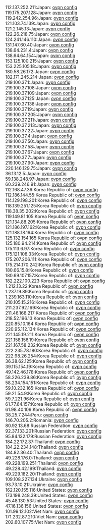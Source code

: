 112.137.252.211:Japan: [ovpn config](vpn/112_137_252_211.ovpn)  
119.175.207.128:Japan: [ovpn config](vpn/119_175_207_128.ovpn)  
119.242.254.96:Japan: [ovpn config](vpn/119_242_254_96.ovpn)  
121.103.74.139:Japan: [ovpn config](vpn/121_103_74_139.ovpn)  
121.2.145.13:Japan: [ovpn config](vpn/121_2_145_13.ovpn)  
122.26.218.75:Japan: [ovpn config](vpn/122_26_218_75.ovpn)  
124.241.146.110:Japan: [ovpn config](vpn/124_241_146_110.ovpn)  
131.147.60.40:Japan: [ovpn config](vpn/131_147_60_40.ovpn)  
138.64.231.4:Japan: [ovpn config](vpn/138_64_231_4.ovpn)  
138.64.64.154:Japan: [ovpn config](vpn/138_64_64_154.ovpn)  
153.125.100.215:Japan: [ovpn config](vpn/153_125_100_215.ovpn)  
153.225.105.18:Japan: [ovpn config](vpn/153_225_105_18.ovpn)  
180.58.26.172:Japan: [ovpn config](vpn/180_58_26_172.ovpn)  
182.171.245.214:Japan: [ovpn config](vpn/182_171_245_214.ovpn)  
219.100.37.1:Japan: [ovpn config](vpn/219_100_37_1.ovpn)  
219.100.37.108:Japan: [ovpn config](vpn/219_100_37_108.ovpn)  
219.100.37.109:Japan: [ovpn config](vpn/219_100_37_109.ovpn)  
219.100.37.125:Japan: [ovpn config](vpn/219_100_37_125.ovpn)  
219.100.37.138:Japan: [ovpn config](vpn/219_100_37_138.ovpn)  
219.100.37.19:Japan: [ovpn config](vpn/219_100_37_19.ovpn)  
219.100.37.205:Japan: [ovpn config](vpn/219_100_37_205.ovpn)  
219.100.37.211:Japan: [ovpn config](vpn/219_100_37_211.ovpn)  
219.100.37.213:Japan: [ovpn config](vpn/219_100_37_213.ovpn)  
219.100.37.22:Japan: [ovpn config](vpn/219_100_37_22.ovpn)  
219.100.37.4:Japan: [ovpn config](vpn/219_100_37_4.ovpn)  
219.100.37.50:Japan: [ovpn config](vpn/219_100_37_50.ovpn)  
219.100.37.58:Japan: [ovpn config](vpn/219_100_37_58.ovpn)  
219.100.37.67:Japan: [ovpn config](vpn/219_100_37_67.ovpn)  
219.100.37.7:Japan: [ovpn config](vpn/219_100_37_7.ovpn)  
219.100.37.90:Japan: [ovpn config](vpn/219_100_37_90.ovpn)  
220.146.129.75:Japan: [ovpn config](vpn/220_146_129_75.ovpn)  
36.13.12.5:Japan: [ovpn config](vpn/36_13_12_5.ovpn)  
59.138.248.97:Japan: [ovpn config](vpn/59_138_248_97.ovpn)  
60.239.246.91:Japan: [ovpn config](vpn/60_239_246_91.ovpn)  
112.168.47.36:Korea Republic of: [ovpn config](vpn/112_168_47_36.ovpn)  
112.186.144.55:Korea Republic of: [ovpn config](vpn/112_186_144_55.ovpn)  
114.129.198.201:Korea Republic of: [ovpn config](vpn/114_129_198_201.ovpn)  
118.139.251.125:Korea Republic of: [ovpn config](vpn/118_139_251_125.ovpn)  
118.38.35.202:Korea Republic of: [ovpn config](vpn/118_38_35_202.ovpn)  
119.149.81.105:Korea Republic of: [ovpn config](vpn/119_149_81_105.ovpn)  
121.134.88.205:Korea Republic of: [ovpn config](vpn/121_134_88_205.ovpn)  
121.186.197.162:Korea Republic of: [ovpn config](vpn/121_186_197_162.ovpn)  
121.188.18.164:Korea Republic of: [ovpn config](vpn/121_188_18_164.ovpn)  
125.132.154.165:Korea Republic of: [ovpn config](vpn/125_132_154_165.ovpn)  
125.180.94.214:Korea Republic of: [ovpn config](vpn/125_180_94_214.ovpn)  
175.113.6.97:Korea Republic of: [ovpn config](vpn/175_113_6_97.ovpn)  
175.121.108.33:Korea Republic of: [ovpn config](vpn/175_121_108_33.ovpn)  
175.207.206.111:Korea Republic of: [ovpn config](vpn/175_207_206_111.ovpn)  
175.214.170.242:Korea Republic of: [ovpn config](vpn/175_214_170_242.ovpn)  
180.66.15.8:Korea Republic of: [ovpn config](vpn/180_66_15_8.ovpn)  
180.69.107.157:Korea Republic of: [ovpn config](vpn/180_69_107_157.ovpn)  
182.222.100.223:Korea Republic of: [ovpn config](vpn/182_222_100_223.ovpn)  
1.212.13.22:Korea Republic of: [ovpn config](vpn/1_212_13_22.ovpn)  
1.237.19.89:Korea Republic of: [ovpn config](vpn/1_237_19_89.ovpn)  
1.239.163.110:Korea Republic of: [ovpn config](vpn/1_239_163_110.ovpn)  
210.105.15.216:Korea Republic of: [ovpn config](vpn/210_105_15_216.ovpn)  
211.237.92.169:Korea Republic of: [ovpn config](vpn/211_237_92_169.ovpn)  
211.46.168.217:Korea Republic of: [ovpn config](vpn/211_46_168_217.ovpn)  
218.52.196.13:Korea Republic of: [ovpn config](vpn/218_52_196_13.ovpn)  
220.85.10.164:Korea Republic of: [ovpn config](vpn/220_85_10_164.ovpn)  
220.95.112.134:Korea Republic of: [ovpn config](vpn/220_95_112_134.ovpn)  
221.145.19.211:Korea Republic of: [ovpn config](vpn/221_145_19_211.ovpn)  
221.158.156.19:Korea Republic of: [ovpn config](vpn/221_158_156_19.ovpn)  
221.167.58.232:Korea Republic of: [ovpn config](vpn/221_167_58_232.ovpn)  
222.235.78.180:Korea Republic of: [ovpn config](vpn/222_235_78_180.ovpn)  
222.98.26.254:Korea Republic of: [ovpn config](vpn/222_98_26_254.ovpn)  
36.38.62.125:Korea Republic of: [ovpn config](vpn/36_38_62_125.ovpn)  
39.115.154.19:Korea Republic of: [ovpn config](vpn/39_115_154_19.ovpn)  
49.142.46.178:Korea Republic of: [ovpn config](vpn/49_142_46_178.ovpn)  
58.226.239.86:Korea Republic of: [ovpn config](vpn/58_226_239_86.ovpn)  
58.234.154.151:Korea Republic of: [ovpn config](vpn/58_234_154_151.ovpn)  
59.10.232.165:Korea Republic of: [ovpn config](vpn/59_10_232_165.ovpn)  
59.21.54.9:Korea Republic of: [ovpn config](vpn/59_21_54_9.ovpn)  
59.7.221.96:Korea Republic of: [ovpn config](vpn/59_7_221_96.ovpn)  
61.77.64.157:Korea Republic of: [ovpn config](vpn/61_77_64_157.ovpn)  
61.98.40.109:Korea Republic of: [ovpn config](vpn/61_98_40_109.ovpn)  
38.25.7.244:Peru: [ovpn config](vpn/38_25_7_244.ovpn)  
146.70.205.2:Romania: [ovpn config](vpn/146_70_205_2.ovpn)  
80.92.13.68:Russian Federation: [ovpn config](vpn/80_92_13_68.ovpn)  
92.37.133.201:Russian Federation: [ovpn config](vpn/92_37_133_201.ovpn)  
95.84.132.179:Russian Federation: [ovpn config](vpn/95_84_132_179.ovpn)  
184.22.172.37:Thailand: [ovpn config](vpn/184_22_172_37.ovpn)  
184.22.234.148:Thailand: [ovpn config](vpn/184_22_234_148.ovpn)  
184.82.36.40:Thailand: [ovpn config](vpn/184_82_36_40.ovpn)  
49.228.176.0:Thailand: [ovpn config](vpn/49_228_176_0.ovpn)  
49.228.199.251:Thailand: [ovpn config](vpn/49_228_199_251.ovpn)  
49.228.42.199:Thailand: [ovpn config](vpn/49_228_42_199.ovpn)  
49.229.182.20:Thailand: [ovpn config](vpn/49_229_182_20.ovpn)  
109.108.227.134:Ukraine: [ovpn config](vpn/109_108_227_134.ovpn)  
93.73.10.21:Ukraine: [ovpn config](vpn/93_73_10_21.ovpn)  
162.120.155.116:United States: [ovpn config](vpn/162_120_155_116.ovpn)  
173.198.248.39:United States: [ovpn config](vpn/173_198_248_39.ovpn)  
45.48.130.53:United States: [ovpn config](vpn/45_48_130_53.ovpn)  
47.16.136.156:United States: [ovpn config](vpn/47_16_136_156.ovpn)  
101.99.12.102:Viet Nam: [ovpn config](vpn/101_99_12_102.ovpn)  
171.232.87.210:Viet Nam: [ovpn config](vpn/171_232_87_210.ovpn)  
202.60.107.75:Viet Nam: [ovpn config](vpn/202_60_107_75.ovpn)  
